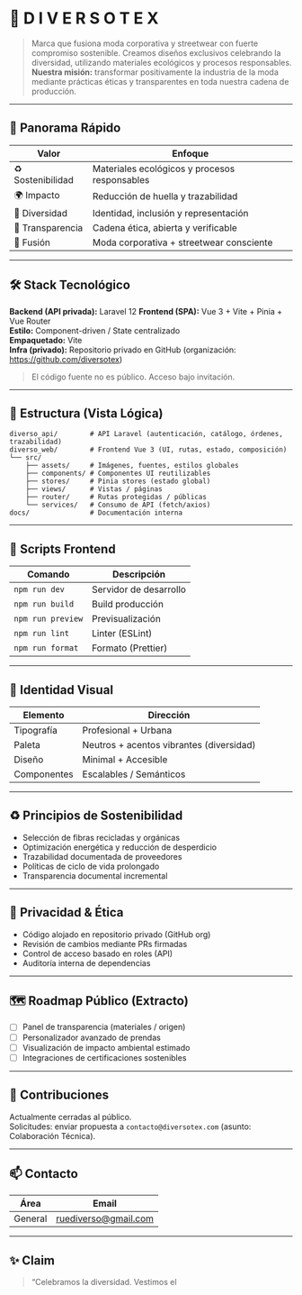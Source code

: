 # 🌈 D I V E R S O T E X

> Marca que fusiona moda corporativa y streetwear con fuerte compromiso sostenible. Creamos diseños exclusivos celebrando la diversidad, utilizando materiales ecológicos y procesos responsables.  
> **Nuestra misión:** transformar positivamente la industria de la moda mediante prácticas éticas y transparentes en toda nuestra cadena de producción.

---

## 🚀 Panorama Rápido

| Valor | Enfoque |
|-------|---------|
| ♻ Sostenibilidad | Materiales ecológicos y procesos responsables |
| 🌍 Impacto | Reducción de huella y trazabilidad |
| 🧬 Diversidad | Identidad, inclusión y representación |
| 🔐 Transparencia | Cadena ética, abierta y verificable |
| 🧵 Fusión | Moda corporativa + streetwear consciente |

---

## 🛠 Stack Tecnológico

**Backend (API privada):** Laravel 12
**Frontend (SPA):** Vue 3 + Vite + Pinia + Vue Router  
**Estilo:** Component-driven / State centralizado  
**Empaquetado:** Vite  
**Infra (privado):** Repositorio privado en GitHub (organización: https://github.com/diversotex)  

> El código fuente no es público. Acceso bajo invitación.

---

## 📂 Estructura (Vista Lógica)

```text
diverso_api/        # API Laravel (autenticación, catálogo, órdenes, trazabilidad)
diverso_web/        # Frontend Vue 3 (UI, rutas, estado, composición)
└── src/
    ├── assets/     # Imágenes, fuentes, estilos globales
    ├── components/ # Componentes UI reutilizables
    ├── stores/     # Pinia stores (estado global)
    ├── views/      # Vistas / páginas
    ├── router/     # Rutas protegidas / públicas
    └── services/   # Consumo de API (fetch/axios)
docs/               # Documentación interna
```

---

## 🧪 Scripts Frontend

| Comando | Descripción |
|---------|-------------|
| `npm run dev` | Servidor de desarrollo |
| `npm run build` | Build producción |
| `npm run preview` | Previsualización |
| `npm run lint` | Linter (ESLint) |
| `npm run format` | Formato (Prettier) |

---

## 🎨 Identidad Visual

| Elemento | Dirección |
|----------|-----------|
| Tipografía | Profesional + Urbana |
| Paleta | Neutros + acentos vibrantes (diversidad) |
| Diseño | Minimal + Accesible |
| Componentes | Escalables / Semánticos |

---

## ♻ Principios de Sostenibilidad

- Selección de fibras recicladas y orgánicas  
- Optimización energética y reducción de desperdicio  
- Trazabilidad documentada de proveedores  
- Políticas de ciclo de vida prolongado  
- Transparencia documental incremental  

---

## 🔐 Privacidad & Ética

- Código alojado en repositorio privado (GitHub org)  
- Revisión de cambios mediante PRs firmadas  
- Control de acceso basado en roles (API)  
- Auditoría interna de dependencias  

---

## 🗺 Roadmap Público (Extracto)

- [ ] Panel de transparencia (materiales / origen)  
- [ ] Personalizador avanzado de prendas  
- [ ] Visualización de impacto ambiental estimado  
- [ ] Integraciones de certificaciones sostenibles  

---

## 🤝 Contribuciones

Actualmente cerradas al público.  
Solicitudes: enviar propuesta a `contacto@diversotex.com` (asunto: Colaboración Técnica).

---

## 📫 Contacto

| Área | Email |
|------|-------|
| General | ruediverso@gmail.com |

---

## ✨ Claim

> “Celebramos la diversidad. Vestimos el
